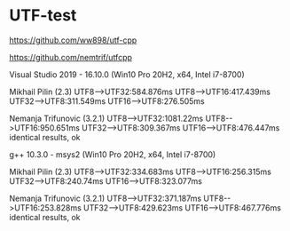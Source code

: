 # UTF-test
https://github.com/ww898/utf-cpp

https://github.com/nemtrif/utfcpp

Visual Studio 2019 - 16.10.0 (Win10 Pro 20H2, x64, Intel i7-8700)

Mikhail Pilin (2.3)
UTF8-->UTF32:584.876ms
UTF8-->UTF16:417.439ms
UTF32-->UTF8:311.549ms
UTF16-->UTF8:276.505ms

Nemanja Trifunovic (3.2.1)
UTF8-->UTF32:1081.22ms
UTF8-->UTF16:950.651ms
UTF32-->UTF8:309.367ms
UTF16-->UTF8:476.447ms
identical results, ok


g++ 10.3.0 - msys2 (Win10 Pro 20H2, x64, Intel i7-8700)

Mikhail Pilin (2.3)
UTF8-->UTF32:334.683ms
UTF8-->UTF16:256.315ms
UTF32-->UTF8:240.74ms
UTF16-->UTF8:323.077ms

Nemanja Trifunovic (3.2.1)
UTF8-->UTF32:371.187ms
UTF8-->UTF16:253.828ms
UTF32-->UTF8:429.623ms
UTF16-->UTF8:467.776ms
identical results, ok
